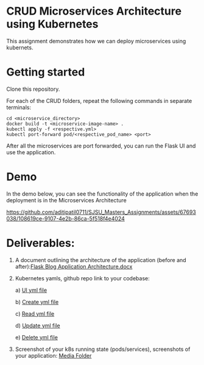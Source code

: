 # CRUD Microservices Architecture using Kubernetes
This assignment demonstrates how we can deploy microservices using kubernets.

# Getting started
Clone this repository.

For each of the CRUD folders, repeat the following commands in separate terminals:

```shell
cd <microservice_directory>
docker build -t <microservice-image-name> .
kubectl apply -f <respective.yml>
kubectl port-forward pod/<respective_pod_name> <port> 
```

After all the microservices are port forwarded, you can run the Flask UI and use the application.


# Demo
In the demo below, you can see the functionality of the application when the deployment is in the Microservices Architecture

https://github.com/aditipatil0711/SJSU_Masters_Assignments/assets/67693038/108619ce-9107-4e2b-86ca-5f518f4e4024

# Deliverables:

1) A document outlining the architecture of the application (before and after):[Flask Blog Application Architecture.docx](https://github.com/aditipatil0711/SJSU_Masters_Assignments/files/12733797/Flask.Blog.Application.Architecture.docx)

2) Kubernetes yamls, github repo link to your codebase:

    a) [UI yml file ](https://github.com/aditipatil0711/SJSU_Masters_Assignments/blob/4b0c95b06473e801843d10acdaf30e1dba239bd8/CMPE272_Enterprise_Software_Platforms/Assignment_2/flask_blog_ui/ui.yml)

    b) [Create yml file](https://github.com/aditipatil0711/SJSU_Masters_Assignments/blob/4b0c95b06473e801843d10acdaf30e1dba239bd8/CMPE272_Enterprise_Software_Platforms/Assignment_2/flask_blog_create/create.yml)

    c) [Read yml file](https://github.com/aditipatil0711/SJSU_Masters_Assignments/blob/4b0c95b06473e801843d10acdaf30e1dba239bd8/CMPE272_Enterprise_Software_Platforms/Assignment_2/flask_blog_read/read.yml)

    d) [Update yml file](https://github.com/aditipatil0711/SJSU_Masters_Assignments/blob/4b0c95b06473e801843d10acdaf30e1dba239bd8/CMPE272_Enterprise_Software_Platforms/Assignment_2/flask_blog_update/update.yml)

    e) [Delete yml file](https://github.com/aditipatil0711/SJSU_Masters_Assignhttps://github.com/aditipatil0711/SJSU_Masters_Assignments/tree/379566b6163b2cd2d52f30377ac7ab30046ab723/CMPE272_Enterprise_Software_Platforms/Assignment_2/mediaments/blob/4b0c95b06473e801843d10acdaf30e1dba239bd8/CMPE272_Enterprise_Software_Platforms/Assignment_2/flask_blog_delete/delete.yml)

3) Screenshot of your k8s running state (pods/services), screenshots of your application: [Media Folder](https://github.com/aditipatil0711/SJSU_Masters_Assignments/tree/37881f44ecf194c67b1bea63b315bee0e20a2ae8/CMPE272_Enterprise_Software_Platforms/Assignment_2/media)
